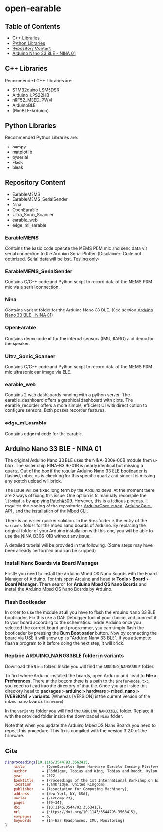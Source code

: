 # open-earable

## Table of Contents
- [C++ Libraries](#C++-Libraries)
- [Python Libraries](#Python-Libraries)
- [Repository Content](#Repository-Content)
- [Arduino Nano 33 BLE - NINA 01](#Arduino-Nano-33-BLE---NINA-01)

## C++ Libraries
Recommended C++ Libraries are:
- STM32duino LSM6DSR
- Arduino_LPS22HB
- nRF52_MBED_PWM
- ArduinoBLE
- (NimBLE-Arduino)

## Python Libraries
Recommended Python Libraries are: 
- numpy
- matplotlib
- pyserial
- Flask
- bleak

## Repository Content
- EarableMEMS
- EarableMEMS_SerialSender
- Nina
- OpenEarable
- Ultra_Sonic_Scanner
- earable_web
- edge_ml_earable

### EarableMEMS
Contains the basic code operate the MEMS PDM mic and send data via serial connection to the Arduino Serial Plotter.
(Disclaimer: Code not optimized. Serial data will be lost. Testing only)

### EarableMEMS_SerialSender
Contains C/C++ code and Python script to record data of the MEMS PDM mic via a serial connection.

### Nina
Contains variant folder for the Arduino Nano 33 BLE.
(See section [Arduino Nano 33 BLE - NINA 01](#Arduino-Nano-33-BLE---NINA-01))

### OpenEarable
Contains demo code of for the internal sensors (IMU, BARO) and demo for the speaker.

### Ultra_Sonic_Scanner
Contains C/C++ code and Python script to record data of the MEMS PDM mic ultrasonic ear image via BLE.

### earable_web
Contains 2 web dashboards running with a python server.
The earable_dashboard offers a graphical dashboard with plots.
The earable_recorder offers a more simple, efficient UI with direct option to configure sensors.
Both posses recorder features.

### edge_ml_earable
Contains edge ml code for the earable.

## Arduino Nano 33 BLE - NINA 01

The original Arduino Nano 33 BLE uses the NINA-B306-00B module from u-blox.
The sister chip NINA-B306-01B is nearly identical but missing a quartz. Out of the box if the regular Arduino Nano 33 BLE bootloader is flashed, mbed os is checking for this specific quartz and since it is missing any sketch upload will brick.

The issue will be fixed long term by the Arduino devs.
At the moment there are 2 ways of fixing this issue.
One option is to manually recompile the `libmbed.a` by applying [Patch#509](https://github.com/arduino/ArduinoCore-mbed/pull/509).
However, this is a tedious process. It requires the cloning of the repositories [ArduinoCore-mbed](https://github.com/arduino/ArduinoCore-mbed), [ArduinoCore-API
](https://github.com/arduino/ArduinoCore-API), and the installation of the [Mbed CLI](https://os.mbed.com/docs/mbed-os/v6.15/quick-start/build-with-mbed-cli.html).

There is an easier quicker solution.
In the `Nina` folder is the entry of the `variants` folder for the mbed nano boards of Arduino.
By replacing the original folder of your Arduino installation with this one, you will be able to use the NINA-B306-01B without any issue.

A detailed tutorial will be provided in the following.
(Some steps may have been already performed and can be skipped)

### Install Nano Boards via Board Manager
Firstly you need to install the Arduino Mbed OS Nano Boards with the Board Manager of Arduino.
For this open Arduino and head to **Tools > Board > Board Manager**.
There search for **Arduino Mbed OS Nano Boards** and install the Arduino Mbed OS Nano Boards by Arduino.

### Flash Bootloader
In order to use the module at all you have to flash the Arduino Nano 33 BLE bootloader.
For this use a DAP Debugger tool of your choice, and connect it to your board according to the schematics.
Inside Arduino once you selected the correct board and programmer, you can simply flash the bootloader by pressing the **Burn Bootloader** button.
Now by connecting the board via USB it will show up as "Arduino Nano 33 BLE". If you attempt to flash a program to it before doing the next step, it will brick.

### Replace ARDUINO_NANO33BLE folder in variants
Download the `Nina` folder. Inside you will find the `ARDUINO_NANO33BLE` folder.

To find where Arduino installed the boards, open Arduino and head to **File > Preferences**.
There at the bottom there is a path to the `preferences.txt`, you need to head into the directory of that file.
Once you are inside this directory head to **packages > arduino > hardware > mbed_nano > [VERSION] > variants**.
(Whereas [VERSION] is the current version of the mbed nano boards firmware)

In the `variants` folder you will find the `ARDUINO_NANO33BLE` folder. Replace it with the provided folder inside the downloaded `Nina` folder.

Note that when you update the Arduino Mbed OS Nano Boards you need to repeat this procedure. This fix is compiled with the version 3.2.0 of the firmware.


## Cite
```bib
@inproceedings{10.1145/3544793.3563415,
	title        = {OpenEarable: Open Hardware Earable Sensing Platform},
	author       = {Röddiger, Tobias and King, Tobias and Roodt, Dylan Ray and Clarke, Christopher and Beigl, Michael},
	year         = 2022,
	booktitle    = {Proceedings of the 1st International Workshop on Earable Computing},
	location     = {Cambridge, United Kingdom},
	publisher    = {Association for Computing Machinery},
	address      = {New York, NY, USA},
	series       = {EarComp’22},
	pages        = {29–34},
	doi          = {10.1145/3544793.3563415},
	url          = {https://doi.org/10.1145/3544793.3563415},
	numpages     = 6,
	keywords     = {In-Ear Headphones, IMU, Monitoring}
}
```
